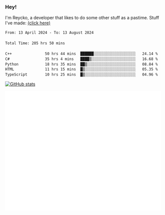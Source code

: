 ### Hey!
I'm Reycko, a developer that likes to do some other stuff as a pastime.
Stuff I've made: [(click here)](https://pastebin.com/raw/QiNpEYja)

<!--START_SECTION:wakasection-->

```txt
From: 13 April 2024 - To: 13 August 2024

Total Time: 205 hrs 50 mins

C++               50 hrs 44 mins  ██████░░░░░░░░░░░░░░░░░░░   24.14 %
C#                35 hrs 4 mins   ████▒░░░░░░░░░░░░░░░░░░░░   16.68 %
Python            18 hrs 35 mins  ██▒░░░░░░░░░░░░░░░░░░░░░░   08.84 %
HTML              11 hrs 15 mins  █▒░░░░░░░░░░░░░░░░░░░░░░░   05.35 %
TypeScript        10 hrs 25 mins  █▒░░░░░░░░░░░░░░░░░░░░░░░   04.96 %
```

<!--END_SECTION:wakasection-->

[![GitHub stats](https://github-readme-stats.vercel.app/api?username=Reycko&show_icons=true&theme=dark&hide_title=true&count_private=true)](https://github.com/anuraghazra/github-readme-stats)

![Metrics](/github-metrics.svg)
